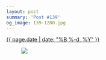 ```yaml
---
layout: post
summary: 'Post #139'
og_image: 139-1280.jpg
---
```


<p>
 <time>
  <a href="/139">
   {{ page.date | date: "%B %-d, %Y" }}
  </a>
 </time>
 <a href="/139">
  <figure data-taken="11/7/2013">
   <img sizes="(min-width: 700px) 50vw, calc(100vw - 2rem)" src="{{ site.assets_url }}/139-640.jpg" srcset="{{ site.assets_url }}/139-1280.jpg 1280w, {{ site.assets_url }}/139-960.jpg 960w, {{ site.assets_url }}/139-640.jpg 640w, {{ site.assets_url }}/139-320.jpg 320w"/>
  </figure>
 </a>
</p>
